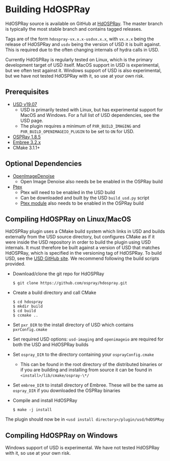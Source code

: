 # Building HdOSPRay

HdOSPRay source is available on GitHub at
[HdOSPRay](http://github.com/ospray/hdospray). The master branch is typically
the most stable branch and contains tagged releases.

Tags are of the form `hdospray-vx.x.x-usdvx.x.x`, with `vx.x.x` being the
release of HdOSPRay and `usdv` being the version of USD it is built against.
This is required due to the often changing internals of hydra calls in USD.

Currently HdOSPRay is regularly tested on Linux, which is
the primary development target of USD itself.  MacOS support in USD is 
experimental, but we often test against it. Windows support of USD is
also experimental, but we have not tested HdOSPRay with it, so use
at your own risk.

## Prerequisites

- [USD v19.07](https://graphics.pixar.com/usd/docs/index.html)
  - USD is primarily tested with Linux, but has experimental support for MacOS and Windows.
    For a full list of USD dependencies, see the USD page.
  - The plugin requires a minimum of `PXR_BUILD_IMAGING` and
    `PXR_BUILD_OPENIMAGEIO_PLUGIN` to be set to `ON` for USD.
- [OSPRay 1.8.5](http://www.ospray.org/)
- [Embree 3.2.x](https://embree.github.io/)
- CMake 3.1.1+

## Optional Dependencies
- [OpenImageDenoise](https://github.com/OpenImageDenoise/oidn.git)
    - Open Image Denoise also needs be be enabled in the OSPRay build
- [Ptex](https://github.com/wdas/ptex)
    - Ptex will need to be enabled in the USD build
    - Can be downloaded and built by the USD `build_usd.py` script
    - [Ptex module](https://github.com/ospray/module_ptex) also needs to be
      enabled in the OSPRay build

## Compiling HdOSPRay on Linux/MacOS

HdOSPRay plugin uses a CMake build system which links in USD and builds
externally from the USD source directory, but configures CMake as if it were
inside the USD repository in order to build the plugin using USD internals. It
must therefore be built against a version of USD that matches HdOSPRay, which is
specified in the versioning tag of HdOSPRay. To build USD, see the [USD GitHub
site](https://github.com/PixarAnimationStudios/USD). We recommend following the
build scripts provided.

- Download/clone the git repo for HdOSPRay

    ```
    $ git clone https://github.com/ospray/hdospray.git
    ```

- Create a build directory and call CMake

    ```
    $ cd hdospray
    $ mkdir build
    $ cd build
    $ ccmake ..
    ```

- Set `pxr_DIR` to the install directory of USD which contains `pxrConfig.cmake`
- Set required USD options: `usd-imaging` and `openimageio` are required for
  both the USD and HdOSPRay builds
- Set `ospray_DIR` to the directory containing your `osprayConfig.cmake`
    - This can be found in the root directory of the distributed binaries or
      if you are building and installing from source it can be found in
      `<install>/lib/cmake/ospray-\*/`
- Set `embree_DIR` to install directory of Embree. These will be the same as
  `ospray_DIR` if you downloaded the OSPRay binaries
- Compile and install HdOSPRay

    ```
    $ make -j install
    ```

The plugin should now be in `<usd install directory>/plugin/usd/hdOSPRay`

## Compiling HdOSPRay on Windows

Windows support of USD is experimental.  We have not tested HdOSPRay with it,
so use at your own risk.
